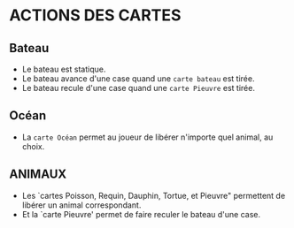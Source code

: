 # ACTIONS DES CARTES

## Bateau

* Le bateau est statique.
* Le bateau avance d'une case quand une `carte bateau` est tirée.
* Le bateau recule d'une case quand une `carte Pieuvre` est tirée.

## Océan

* La `carte Océan` permet au joueur de libérer n'importe quel animal, au choix.

## ANIMAUX

* Les `cartes Poisson, Requin, Dauphin, Tortue, et Pieuvre" permettent de libérer un animal correspondant.
* Et la `carte Pieuvre' permet de faire reculer le bateau d'une case.

